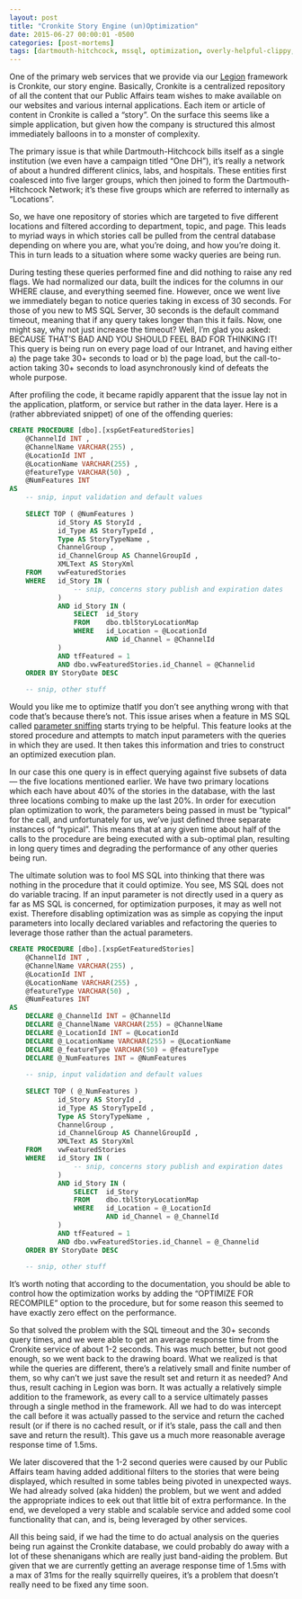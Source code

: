 ```yaml
---
layout: post
title: "Cronkite Story Engine (un)Optimization"
date: 2015-06-27 00:00:01 -0500
categories: [post-mortems]
tags: [dartmouth-hitchcock, mssql, optimization, overly-helpful-clippy, sql, web-services]
---
```

One of the primary web services that we provide via our [Legion][legion] framework is Cronkite, our story engine. Basically, Cronkite is a centralized repository of all the content that our Public Affairs team wishes to make available on our websites and various internal applications. Each item or article of content in Cronkite is called a “story”. On the surface this seems like a simple application, but given how the company is structured this almost immediately balloons in to a monster of complexity.

The primary issue is that while Dartmouth-Hitchcock bills itself as a single institution (we even have a campaign titled “One DH”), it’s really a network of about a hundred different clinics, labs, and hospitals. These entities first coalesced into five larger groups, which then joined to form the Dartmouth-Hitchcock Network; it’s these five groups which are referred to internally as “Locations”.

So, we have one repository of stories which are targeted to five different locations and filtered according to department, topic, and page. This leads to myriad ways in which stories call be pulled from the central database depending on where you are, what you’re doing, and how you’re doing it. This in turn leads to a situation where some wacky queries are being run.

During testing these queries performed fine and did nothing to raise any red flags. We had normalized our data, built the indices for the columns in our WHERE clause, and everything seemed fine. However, once we went live we immediately began to notice queries taking in excess of 30 seconds. For those of you new to MS SQL Server, 30 seconds is the default command timeout, meaning that if any query takes longer than this it fails. Now, one might say, why not just increase the timeout? Well, I’m glad you asked: BECAUSE THAT’S BAD AND YOU SHOULD FEEL BAD FOR THINKING IT! This query is being run on every page load of our Intranet, and having either a) the page take 30+ seconds to load or b) the page load, but the call-to-action taking 30+ seconds to load asynchronously kind of defeats the whole purpose.

After profiling the code, it became rapidly apparent that the issue lay not in the application, platform, or service but rather in the data layer. Here is a (rather abbreviated snippet) of one of the offending queries:

```sql
CREATE PROCEDURE [dbo].[xspGetFeaturedStories]
    @ChannelId INT ,
    @ChannelName VARCHAR(255) ,
    @LocationId INT ,
    @LocationName VARCHAR(255) ,
    @featureType VARCHAR(50) ,
    @NumFeatures INT
AS
    -- snip, input validation and default values
 
    SELECT TOP ( @NumFeatures )
            id_Story AS StoryId ,
            id_Type AS StoryTypeId ,
            Type AS StoryTypeName ,
            ChannelGroup ,
            id_ChannelGroup AS ChannelGroupId ,
            XMLText AS StoryXml
    FROM    vwFeaturedStories
    WHERE   id_Story IN (
                -- snip, concerns story publish and expiration dates
            )
            AND id_Story IN (
                SELECT  id_Story
                FROM    dbo.tblStoryLocationMap
                WHERE   id_Location = @LocationId
                        AND id_Channel = @ChannelId
            )
            AND tfFeatured = 1
            AND dbo.vwFeaturedStories.id_Channel = @Channelid
    ORDER BY StoryDate DESC
 
    -- snip, other stuff
```

Would you like me to optimize thatIf you don’t see anything wrong with that code that’s because there’s not. This issue arises when a feature in MS SQL called [parameter sniffing][parameter-sniffing] starts trying to be helpful. This feature looks at the stored procedure and attempts to match input parameters with the queries in which they are used. It then takes this information and tries to construct an optimized execution plan.

In our case this one query is in effect querying against five subsets of data — the five locations mentioned earlier. We have two primary locations which each have about 40% of the stories in the database, with the last three locations combing to make up the last 20%. In order for execution plan optimization to work, the parameters being passed in must be “typical” for the call, and unfortunately for us, we’ve just defined three separate instances of “typical”. This means that at any given time about half of the calls to the procedure are being executed with a sub-optimal plan, resulting in long query times and degrading the performance of any other queries being run.

The ultimate solution was to fool MS SQL into thinking that there was nothing in the procedure that it could optimize. You see, MS SQL does not do variable tracing. If an input parameter is not directly used in a query as far as MS SQL is concerned, for optimization purposes, it may as well not exist. Therefore disabling optimization was as simple as copying the input parameters into locally declared variables and refactoring the queries to leverage those rather than the actual parameters.

```sql	
CREATE PROCEDURE [dbo].[xspGetFeaturedStories]
    @ChannelId INT ,
    @ChannelName VARCHAR(255) ,
    @LocationId INT ,
    @LocationName VARCHAR(255) ,
    @featureType VARCHAR(50) ,
    @NumFeatures INT
AS
    DECLARE @_ChannelId INT = @ChannelId
    DECLARE @_ChannelName VARCHAR(255) = @ChannelName
    DECLARE @_LocationId INT = @LocationId
    DECLARE @_LocationName VARCHAR(255) = @LocationName
    DECLARE @_featureType VARCHAR(50) = @featureType
    DECLARE @_NumFeatures INT = @NumFeatures
 
    -- snip, input validation and default values
 
    SELECT TOP ( @_NumFeatures )
            id_Story AS StoryId ,
            id_Type AS StoryTypeId ,
            Type AS StoryTypeName ,
            ChannelGroup ,
            id_ChannelGroup AS ChannelGroupId ,
            XMLText AS StoryXml
    FROM    vwFeaturedStories
    WHERE   id_Story IN (
                -- snip, concerns story publish and expiration dates
            )
            AND id_Story IN (
                SELECT  id_Story
                FROM    dbo.tblStoryLocationMap
                WHERE   id_Location = @_LocationId
                        AND id_Channel = @_ChannelId
            )
            AND tfFeatured = 1
            AND dbo.vwFeaturedStories.id_Channel = @_Channelid
    ORDER BY StoryDate DESC
 
    -- snip, other stuff
```

It’s worth noting that according to the documentation, you should be able to control how the optimization works by adding the “OPTIMIZE FOR RECOMPILE” option to the procedure, but for some reason this seemed to have exactly zero effect on the performance.

So that solved the problem with the SQL timeout and the 30+ seconds query times, and we were able to get an average response time from the Cronkite service of about 1-2 seconds. This was much better, but not good enough, so we went back to the drawing board. What we realized is that while the queries are different, there’s a relatively small and finite number of them, so why can’t we just save the result set and return it as needed? And thus, result caching in Legion was born. It was actually a relatively simple addition to the framework, as every call to a service ultimately passes through a single method in the framework. All we had to do was intercept the call before it was actually passed to the service and return the cached result (or if there is no cached result, or if it’s stale, pass the call and then save and return the result). This gave us a much more reasonable average response time of 1.5ms.

We later discovered that the 1-2 second queries were caused by our Public Affairs team having added additional filters to the stories that were being displayed, which resulted in some tables being pivoted in unexpected ways. We had already solved (aka hidden) the problem, but we went and added the appropriate indices to eek out that little bit of extra performance. In the end, we developed a very stable and scalable service and added some cool functionality that can, and is, being leveraged by other services.

All this being said, if we had the time to do actual analysis on the queries being run against the Cronkite database, we could probably do away with a lot of these shenanigans which are really just band-aiding the problem. But given that we are currently getting an average response time of 1.5ms with a max of 31ms for the really squirrelly queires, it’s a problem that doesn’t really need to be fixed any time soon.

[legion]: https://erikjolson.com/legion-web-services-framework/
[parameter-sniffing]: http://blogs.technet.com/b/mdegre/archive/2012/03/19/what-is-parameter-sniffing.aspx
